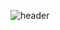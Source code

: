 ![header](https://capsule-render.vercel.app/api?type=waving&color=E4D4FE&text=&animation=twinkling&height=80)

